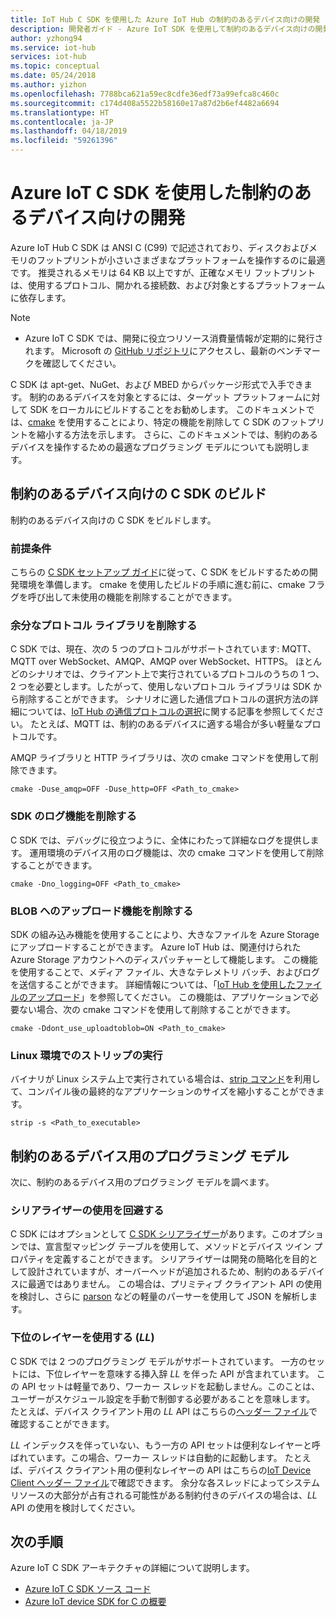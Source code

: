 ```yaml
---
title: IoT Hub C SDK を使用した Azure IoT Hub の制約のあるデバイス向けの開発 | Microsoft Docs
description: 開発者ガイド - Azure IoT SDK を使用して制約のあるデバイス向けの開発を行う方法に関するガイダンス。
author: yzhong94
ms.service: iot-hub
services: iot-hub
ms.topic: conceptual
ms.date: 05/24/2018
ms.author: yizhon
ms.openlocfilehash: 7788bca621a59ec8cdfe36edf73a99efca8c460c
ms.sourcegitcommit: c174d408a5522b58160e17a87d2b6ef4482a6694
ms.translationtype: HT
ms.contentlocale: ja-JP
ms.lasthandoff: 04/18/2019
ms.locfileid: "59261396"
---
```

# <a name="develop-for-constrained-devices-using-azure-iot-c-sdk"></a>Azure IoT C SDK を使用した制約のあるデバイス向けの開発

Azure IoT Hub C SDK は ANSI C (C99) で記述されており、ディスクおよびメモリのフットプリントが小さいさまざまなプラットフォームを操作するのに最適です。 推奨されるメモリは 64 KB 以上ですが、正確なメモリ フットプリントは、使用するプロトコル、開かれる接続数、および対象とするプラットフォームに依存します。
> [!NOTE]
> * Azure IoT C SDK では、開発に役立つリソース消費量情報が定期的に発行されます。  Microsoft の [GitHub リポジトリ](https://github.com/Azure/azure-iot-sdk-c/blob/master/doc/c_sdk_resource_information.md)にアクセスし、最新のベンチマークを確認してください。
>

C SDK は apt-get、NuGet、および MBED からパッケージ形式で入手できます。 制約のあるデバイスを対象とするには、ターゲット プラットフォームに対して SDK をローカルにビルドすることをお勧めします。 このドキュメントでは、[cmake](https://cmake.org/) を使用することにより、特定の機能を削除して C SDK のフットプリントを縮小する方法を示します。 さらに、このドキュメントでは、制約のあるデバイスを操作するための最適なプログラミング モデルについても説明します。

## <a name="building-the-c-sdk-for-constrained-devices"></a>制約のあるデバイス向けの C SDK のビルド

制約のあるデバイス向けの C SDK をビルドします。

### <a name="prerequisites"></a>前提条件

こちらの [C SDK セットアップ ガイド](https://github.com/Azure/azure-iot-sdk-c/blob/master/doc/devbox_setup.md)に従って、C SDK をビルドするための開発環境を準備します。 cmake を使用したビルドの手順に進む前に、cmake フラグを呼び出して未使用の機能を削除することができます。

### <a name="remove-additional-protocol-libraries"></a>余分なプロトコル ライブラリを削除する

C SDK では、現在、次の 5 つのプロトコルがサポートされています: MQTT、MQTT over WebSocket、AMQP、AMQP over WebSocket、HTTPS。 ほとんどのシナリオでは、クライアント上で実行されているプロトコルのうちの 1 つ、2 つを必要とします。したがって、使用しないプロトコル ライブラリは SDK から削除することができます。 シナリオに適した通信プロトコルの選択方法の詳細については、[IoT Hub の通信プロトコルの選択](iot-hub-devguide-protocols.md)に関する記事を参照してください。 たとえば、MQTT は、制約のあるデバイスに適する場合が多い軽量なプロトコルです。

AMQP ライブラリと HTTP ライブラリは、次の cmake コマンドを使用して削除できます。

```
cmake -Duse_amqp=OFF -Duse_http=OFF <Path_to_cmake>
```

### <a name="remove-sdk-logging-capability"></a>SDK のログ機能を削除する

C SDK では、デバッグに役立つように、全体にわたって詳細なログを提供します。 運用環境のデバイス用のログ機能は、次の cmake コマンドを使用して削除することができます。

```
cmake -Dno_logging=OFF <Path_to_cmake>
```

### <a name="remove-upload-to-blob-capability"></a>BLOB へのアップロード機能を削除する

SDK の組み込み機能を使用することにより、大きなファイルを Azure Storage にアップロードすることができます。 Azure IoT Hub は、関連付けられた Azure Storage アカウントへのディスパッチャーとして機能します。 この機能を使用することで、メディア ファイル、大きなテレメトリ バッチ、およびログを送信することができます。 詳細情報については、「[IoT Hub を使用したファイルのアップロード](iot-hub-devguide-file-upload.md)」を参照してください。 この機能は、アプリケーションで必要ない場合、次の cmake コマンドを使用して削除することができます。

```
cmake -Ddont_use_uploadtoblob=ON <Path_to_cmake>
```

### <a name="running-strip-on-linux-environment"></a>Linux 環境でのストリップの実行

バイナリが Linux システム上で実行されている場合は、[strip コマンド](https://en.wikipedia.org/wiki/Strip_(Unix))を利用して、コンパイル後の最終的なアプリケーションのサイズを縮小することができます。

```
strip -s <Path_to_executable>
```

## <a name="programming-models-for-constrained-devices"></a>制約のあるデバイス用のプログラミング モデル

次に、制約のあるデバイス用のプログラミング モデルを調べます。

### <a name="avoid-using-the-serializer"></a>シリアライザーの使用を回避する

C SDK にはオプションとして [C SDK シリアライザー](https://github.com/Azure/azure-iot-sdk-c/tree/master/serializer)があります。このオプションでは、宣言型マッピング テーブルを使用して、メソッドとデバイス ツイン プロパティを定義することができます。 シリアライザーは開発の簡略化を目的として設計されていますが、オーバーヘッドが追加されるため、制約のあるデバイスに最適ではありません。 この場合は、プリミティブ クライアント API の使用を検討し、さらに [parson](https://github.com/kgabis/parson) などの軽量のパーサーを使用して JSON を解析します。

### <a name="use-the-lower-layer-ll"></a>下位のレイヤーを使用する (_LL_)

C SDK では 2 つのプログラミング モデルがサポートされています。 一方のセットには、下位レイヤーを意味する挿入辞 _LL_ を伴った API が含まれています。 この API セットは軽量であり、ワーカー スレッドを起動しません。このことは、ユーザーがスケジュール設定を手動で制御する必要があることを意味します。 たとえば、デバイス クライアント用の _LL_ API はこちらの[ヘッダー ファイル](https://github.com/Azure/azure-iot-sdk-c/blob/master/iothub_client/inc/iothub_device_client_ll.h)で確認することができます。 

_LL_ インデックスを伴っていない、もう一方の API セットは便利なレイヤーと呼ばれています。この場合、ワーカー スレッドは自動的に起動します。 たとえば、デバイス クライアント用の便利なレイヤーの API はこちらの[IoT Device Client ヘッダー ファイル](https://github.com/Azure/azure-iot-sdk-c/blob/master/iothub_client/inc/iothub_device_client.h)で確認できます。 余分な各スレッドによってシステム リソースの大部分が占有される可能性がある制約付きのデバイスの場合は、_LL_ API の使用を検討してください。

## <a name="next-steps"></a>次の手順

Azure IoT C SDK アーキテクチャの詳細について説明します。
-   [Azure IoT C SDK ソース コード](https://github.com/Azure/azure-iot-sdk-c/)
-   [Azure IoT device SDK for C の概要](iot-hub-device-sdk-c-intro.md)
